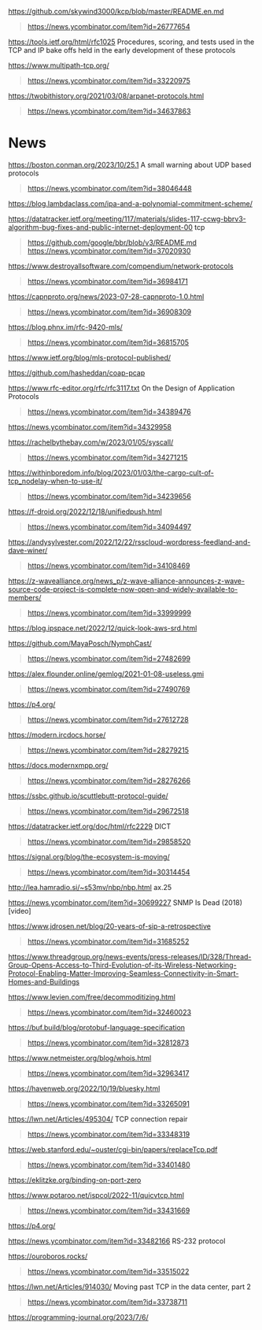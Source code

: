 https://github.com/skywind3000/kcp/blob/master/README.en.md
> https://news.ycombinator.com/item?id=26777654

https://tools.ietf.org/html/rfc1025 Procedures, scoring, and tests used
in the TCP and IP bake offs held in the early development of these
protocols

https://www.multipath-tcp.org/
> https://news.ycombinator.com/item?id=33220975

https://twobithistory.org/2021/03/08/arpanet-protocols.html
> https://news.ycombinator.com/item?id=34637863

# News
https://boston.conman.org/2023/10/25.1 A small warning about UDP based protocols
> https://news.ycombinator.com/item?id=38046448

https://blog.lambdaclass.com/ipa-and-a-polynomial-commitment-scheme/

https://datatracker.ietf.org/meeting/117/materials/slides-117-ccwg-bbrv3-algorithm-bug-fixes-and-public-internet-deployment-00 tcp
> https://github.com/google/bbr/blob/v3/README.md
> https://news.ycombinator.com/item?id=37020930

https://www.destroyallsoftware.com/compendium/network-protocols
> https://news.ycombinator.com/item?id=36984171

https://capnproto.org/news/2023-07-28-capnproto-1.0.html
> https://news.ycombinator.com/item?id=36908309

https://blog.phnx.im/rfc-9420-mls/
> https://news.ycombinator.com/item?id=36815705

https://www.ietf.org/blog/mls-protocol-published/

https://github.com/hasheddan/coap-pcap

https://www.rfc-editor.org/rfc/rfc3117.txt On the Design of Application Protocols
> https://news.ycombinator.com/item?id=34389476

https://news.ycombinator.com/item?id=34329958

https://rachelbythebay.com/w/2023/01/05/syscall/
> https://news.ycombinator.com/item?id=34271215

https://withinboredom.info/blog/2023/01/03/the-cargo-cult-of-tcp_nodelay-when-to-use-it/
> https://news.ycombinator.com/item?id=34239656

https://f-droid.org/2022/12/18/unifiedpush.html
> https://news.ycombinator.com/item?id=34094497

https://andysylvester.com/2022/12/22/rsscloud-wordpress-feedland-and-dave-winer/
> https://news.ycombinator.com/item?id=34108469

https://z-wavealliance.org/news_p/z-wave-alliance-announces-z-wave-source-code-project-is-complete-now-open-and-widely-available-to-members/
> https://news.ycombinator.com/item?id=33999999

https://blog.ipspace.net/2022/12/quick-look-aws-srd.html

https://github.com/MayaPosch/NymphCast/
> https://news.ycombinator.com/item?id=27482699

https://alex.flounder.online/gemlog/2021-01-08-useless.gmi
> https://news.ycombinator.com/item?id=27490769

https://p4.org/
> https://news.ycombinator.com/item?id=27612728

https://modern.ircdocs.horse/
> https://news.ycombinator.com/item?id=28279215

https://docs.modernxmpp.org/
> https://news.ycombinator.com/item?id=28276266

https://ssbc.github.io/scuttlebutt-protocol-guide/
> https://news.ycombinator.com/item?id=29672518

https://datatracker.ietf.org/doc/html/rfc2229 DICT
> https://news.ycombinator.com/item?id=29858520

https://signal.org/blog/the-ecosystem-is-moving/
> https://news.ycombinator.com/item?id=30314454

http://lea.hamradio.si/~s53mv/nbp/nbp.html ax.25

https://news.ycombinator.com/item?id=30699227 SNMP Is Dead (2018) [video]

https://www.jdrosen.net/blog/20-years-of-sip-a-retrospective
> https://news.ycombinator.com/item?id=31685252

https://www.threadgroup.org/news-events/press-releases/ID/328/Thread-Group-Opens-Access-to-Third-Evolution-of-its-Wireless-Networking-Protocol-Enabling-Matter-Improving-Seamless-Connectivity-in-Smart-Homes-and-Buildings

https://www.levien.com/free/decommoditizing.html
> https://news.ycombinator.com/item?id=32460023

https://buf.build/blog/protobuf-language-specification
> https://news.ycombinator.com/item?id=32812873

https://www.netmeister.org/blog/whois.html
> https://news.ycombinator.com/item?id=32963417

https://havenweb.org/2022/10/19/bluesky.html
> https://news.ycombinator.com/item?id=33265091

https://lwn.net/Articles/495304/ TCP connection repair
> https://news.ycombinator.com/item?id=33348319

https://web.stanford.edu/~ouster/cgi-bin/papers/replaceTcp.pdf
> https://news.ycombinator.com/item?id=33401480

https://eklitzke.org/binding-on-port-zero

https://www.potaroo.net/ispcol/2022-11/quicvtcp.html
> https://news.ycombinator.com/item?id=33431669

https://p4.org/

https://news.ycombinator.com/item?id=33482166 RS-232 protocol

https://ouroboros.rocks/
> https://news.ycombinator.com/item?id=33515022

https://lwn.net/Articles/914030/ Moving past TCP in the data center, part 2
> https://news.ycombinator.com/item?id=33738711

https://programming-journal.org/2023/7/6/